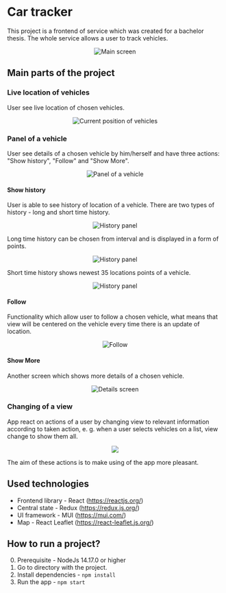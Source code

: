# Car tracker

This project is a frontend of service which was created for a bachelor thesis. The whole service allows a user to track vehicles.

<p align="center">
  <img src="readme_img/main_screen.png" alt="Main screen"/> 
</p>

## Main parts of the project

### Live location of vehicles
User see live location of chosen vehicles.
<p align="center">
  <img src="readme_img/current_position.png" alt="Current position of vehicles"/> 
</p>

### Panel of a vehicle
User see details of a chosen vehicle by him/herself and have three actions: "Show history", "Follow" and "Show More".
<p align="center">
  <img src="readme_img/current_position.png" alt="Panel of a vehicle"/> 
</p>

#### Show history
User is able to see history of location of a vehicle. There are two types of history - long and short time history. 
<p align="center">
  <img src="readme_img/current_position.png" alt="History panel"/> 
</p>

Long time history can be chosen from interval and is displayed in a form of points.
<p align="center">
  <img src="readme_img/long_time_history.png" alt="History panel"/> 
</p>

Short time history shows newest 35 locations points of a vehicle.
<p align="center">
  <img src="readme_img/short_time_history.png" alt="History panel"/> 
</p>

#### Follow
Functionality which allow user to follow a chosen vehicle, what means that view will be centered on the vehicle every time there is an update of location.
<p align="center">
  <img src="readme_img/follow.gif" alt="Follow"/> 
</p>

#### Show More
Another screen which shows more details of a chosen vehicle.
<p align="center">
  <img src="readme_img/details.png" alt="Details screen"/> 
</p>

### Changing of a view
App react on actions of a user by changing view to relevant information according to taken action, e. g. when a user selects vehicles on a list, view change to show them all. 
<p align="center">
  <img src="readme_img/auto_center.gif"/> 
</p>

The aim of these actions is to make using of the app more pleasant.

## Used technologies
* Frontend library - React (https://reactjs.org/)
* Central state - Redux (https://redux.js.org/)
* UI framework - MUI (https://mui.com/)
* Map - React Leaflet (https://react-leaflet.js.org/)

## How to run a project?

0. Prerequisite - NodeJs 14.17.0 or higher
1. Go to directory with the project.
2. Install dependencies - `npm install`
3. Run the app - `npm start`


